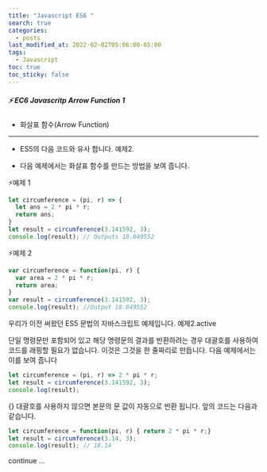 ```yaml
---
title: "Javascript ES6 "
search: true
categories:
  - posts
last_modified_at: 2022-02-02T05:06:00-05:00
tags:
  - Javascript 
toc: true
toc_sticky: false
---
```


##### ⚡️ EC6 Javascritp Arrow Function 1
- 화살표 함수(Arrow Function) 

------

 * ES5의 다음 코드와 유사 합니다. 예제2.

 * 다음 예제에서는 화살표 함수를 만드는 방법을 보여 줍니다.

  ⚡️예제 1 

```javascript
let circumference = (pi, r) => {
  let ans = 2 * pi * r;
  return ans;
}
let result = circumference(3.141592, 3);
console.log(result); // Outputs 18.849552
```

⚡️예제 2

```javascript
var circumference = function(pi, r) {
  var area = 2 * pi * r;
  return area;
}
var result = circumference(3.141592, 3);
console.log(result); //Output 18.849552
```
우리가 이전 써왔던 ES5 문법의 자바스크립트 예제입니다. 예제2.active

단일 명령문만 포함되어 있고 해당 명령문의 결과를 반환하려는 경우 대괄호를 사용하여 코드를 래핑할 필요가 없습니다. 이것은 그것을 한 줄짜리로 만듭니다. 다음 예제에서는 이를 보여 줍니다

```javascript
let circumference = (pi, r) => 2 * pi * r;
let result = circumference(3.141592, 3);
console.log(result); 
```

{} 대괄호를 사용하지 않으면 본문의 문 값이 자동으로 반환 됩니다. 
앞의 코드는 다음과 같습니다.

```javascript
let circumference = function(pi, r) { return 2 * pi * r;}
let result = circumference(3.14, 3);
console.log(result); // 18.14
```

continue ...